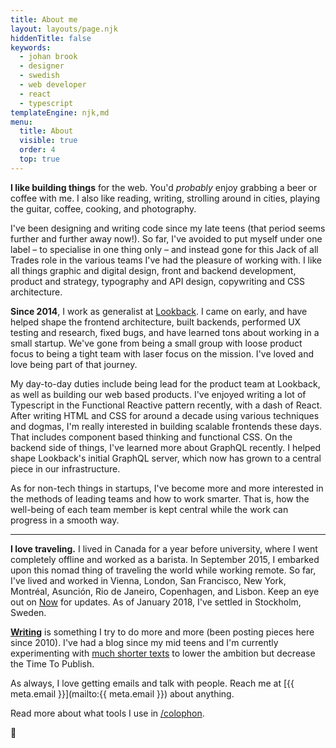 ```yaml
---
title: About me
layout: layouts/page.njk
hiddenTitle: false
keywords:
  - johan brook
  - designer
  - swedish
  - web developer
  - react
  - typescript
templateEngine: njk,md
menu:
  title: About
  visible: true
  order: 4
  top: true
---
```


<p class="f3">
<strong>I like building things</strong> for the web. You'd <em>probably</em> enjoy grabbing a beer or coffee with me. I also like reading, writing, strolling around in cities, playing the guitar, coffee, cooking, and photography.
</p>

I've been designing and writing code since my late teens (that period seems further and further away
now!). So far, I've avoided to put myself under one label – to specialise in one thing only – and
instead gone for this Jack of all Trades role in the various teams I've had the pleasure of working
with. I like all things graphic and digital design, front and backend development, product and
strategy, typography and API design, copywriting and CSS architecture.

**Since 2014**, I work as generalist at [Lookback](https://lookback.com). I came on early, and have
helped shape the frontend architecture, built backends, performed UX testing and research, fixed
bugs, and have learned tons about working in a small startup. We've gone from being a small group
with loose product focus to being a tight team with laser focus on the mission. I've loved and love
being part of that journey.

My day-to-day duties include being lead for the product team at Lookback, as well as building our
web based products. I've enjoyed writing a lot of Typescript in the Functional Reactive pattern
recently, with a dash of React. After writing HTML and CSS for around a decade using various
techniques and dogmas, I'm really interested in building scalable frontends these days. That
includes component based thinking and functional CSS. On the backend side of things, I've learned
more about GraphQL recently. I helped shape Lookback's initial GraphQL server, which now has grown
to a central piece in our infrastructure.

As for non-tech things in startups, I've become more and more interested in the methods of leading
teams and how to work smarter. That is, how the well-being of each team member is kept central while
the work can progress in a smooth way.

---

**I love traveling.** I lived in Canada for a year before university, where I went completely
offline and worked as a barista. In September 2015, I embarked upon this nomad thing of traveling
the world while working remote. So far, I've lived and worked in Vienna, London, San Francisco, New
York, Montréal, Asunción, Rio de Janeiro, Copenhagen, and Lisbon. Keep an eye out on [Now](/now) for
updates. As of January 2018, I've settled in Stockholm, Sweden.

**[Writing](/writings)** is something I try to do more and more (been posting pieces here since
2010). I've had a blog since my mid teens and I'm currently experimenting with
[much shorter texts](/micro) to lower the ambition but decrease the Time To Publish.

As always, I love getting emails and talk with people. Reach me at [{{ meta.email }}](mailto:{{
meta.email }}) about anything.

Read more about what tools I use in [/colophon](/colophon).

👋
